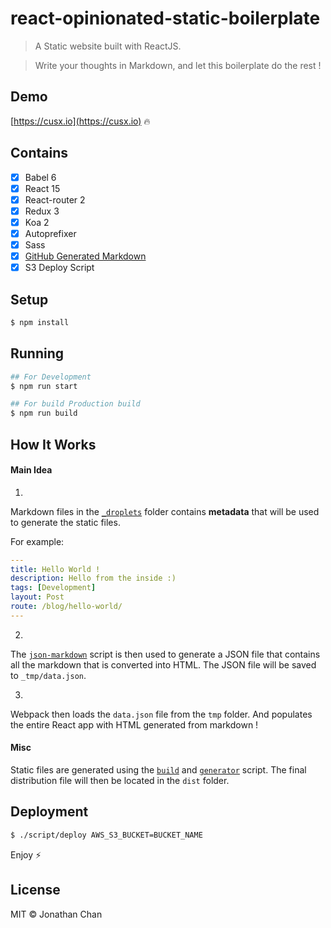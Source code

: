 # react-opinionated-static-boilerplate

> A Static website built with ReactJS.


> Write your thoughts in Markdown, and let this boilerplate do the rest !

## Demo
[https://cusx.io](https://cusx.io) 🔥

## Contains

- [x] Babel 6
- [x] React 15
- [x] React-router 2
- [x] Redux 3
- [x] Koa 2
- [x] Autoprefixer
- [x] Sass
- [x] [GitHub Generated Markdown](https://developer.github.com/v3/markdown/)
- [x] S3 Deploy Script

## Setup

```bash
$ npm install
```

## Running

```bash
## For Development
$ npm run start

## For build Production build
$ npm run build
```

## How It Works

#### Main Idea

1.
Markdown files in the [`_droplets`](https://github.com/cusxio/react-opinionated-static-boilerplate/tree/master/_droplets) folder contains **metadata** that will be used to generate the static files.

For example:

```yaml
---
title: Hello World !
description: Hello from the inside :)
tags: [Development]
layout: Post
route: /blog/hello-world/
---
```

2.
The [`json-markdown`](https://github.com/cusxio/react-opinionated-static-boilerplate/blob/master/script/json-markdown.js#L43-L69) script is then used to generate a JSON file that contains all the markdown that is converted into HTML. The JSON file will be saved to `_tmp/data.json`.

3.
Webpack then loads the `data.json` file from the `tmp` folder. And populates the entire React app with HTML generated from markdown !

#### Misc

Static files are generated using the [`build`](https://github.com/cusxio/react-opinionated-static-boilerplate/blob/master/script/build) and [`generator`](https://github.com/cusxio/react-opinionated-static-boilerplate/blob/master/script/generator.js) script. The final distribution file will then be located in the `dist` folder.

## Deployment

```bash
$ ./script/deploy AWS_S3_BUCKET=BUCKET_NAME
```

Enjoy :zap:

## License

MIT © Jonathan Chan

